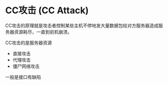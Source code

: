 # CC攻击 (CC Attack)

CC攻击的原理就是攻击者控制某些主机不停地发大量数据包给对方服务器造成服务器资源耗尽，一直到宕机崩溃。

CC攻击的是服务器资源

- 直接攻击
- 代理攻击
- 僵尸网络攻击

一般是接口有缺陷
